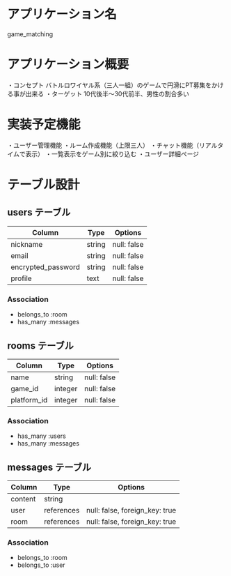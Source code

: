 # アプリケーション名
game_matching

# アプリケーション概要
・コンセプト  バトルロワイヤル系（三人一組）のゲームで円滑にPT募集をかける事が出来る
・ターゲット  10代後半〜30代前半、男性の割合多い

# 実装予定機能
・ユーザー管理機能
・ルーム作成機能（上限三人）
・チャット機能（リアルタイムで表示）
・一覧表示をゲーム別に絞り込む
・ユーザー詳細ページ

# テーブル設計

## users テーブル

| Column             | Type   | Options     |
| ------------------ | ------ | ----------- |
| nickname           | string | null: false |
| email              | string | null: false |
| encrypted_password | string | null: false |
| profile            | text   | null: false |

### Association

- belongs_to :room
- has_many :messages

## rooms テーブル

| Column      | Type    | Options     |
| ----------- | ------- | ----------- |
| name        | string  | null: false |
| game_id     | integer | null: false |
| platform_id | integer | null: false |

### Association

- has_many :users
- has_many :messages

## messages テーブル

| Column  | Type       | Options                        |
| ------- | ---------- | ------------------------------ |
| content | string     |                                |
| user    | references | null: false, foreign_key: true |
| room    | references | null: false, foreign_key: true |

### Association

- belongs_to :room
- belongs_to :user
